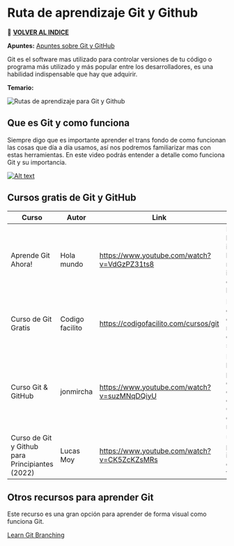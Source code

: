 # Ruta de aprendizaje Git y Github

🚀 **[VOLVER AL INDICE](https://www.notion.so/G4A-Guides-for-all-b035482d770c43028f9d7b9a89360dc5)**

**Apuntes:** [Apuntes sobre Git y GitHub](https://www.notion.so/Git-cb2d1c43bfaa427ba0cef2a76682879f)

Git es el software mas utilizado para controlar versiones de tu código o programa más utilizado y más popular entre los desarrolladores, es una habilidad indispensable que hay que adquirir.

**Temario:**

![Rutas de aprendizaje para Git y Github](https://user-images.githubusercontent.com/71718050/193375503-89509660-e5bc-4ac5-aebe-4f952a8560cf.png)


## Que es Git y como funciona

Siempre digo que es importante aprender el trans fondo de como funcionan las cosas que día a día usamos, así nos podremos familiarizar mas con estas herramientas. En este video podrás entender a detalle como funciona Git y su importancia.

[![Alt text](https://img.youtube.com/vi/jGehuhFhtnE/0.jpg)](https://www.youtube.com/watch?v=jGehuhFhtnE)

## Cursos gratis de Git y GitHub
| Curso | Autor | Link | Descripción |
| --- | --- | --- | --- |
| Aprende Git Ahora! | Hola mundo | https://www.youtube.com/watch?v=VdGzPZ31ts8 | En tan solo una hora podrás introducirte en los conceptos mas importantes de esta herramienta. |
| Curso de Git Gratis | Codigo facilito | https://codigofacilito.com/cursos/git | En este caso la gente de codigo facilito nos brinda este curso gratis en su plataforma. |
| Curso Git & GitHub | jonmircha | https://www.youtube.com/watch?v=suzMNqDQiyU | En estas 5 horas podrás profundizar completamente en los conceptos de Git y manejo de repositorios remotos. |
| Curso de Git y Github para Principiantes (2022) | Lucas Moy | https://www.youtube.com/watch?v=CK5ZcKZsMRs | Un curso corto pero introductorio a esta tecnología. |




## Otros recursos para aprender Git

Este recurso es una gran opción para aprender de forma visual como funciona Git.

[Learn Git Branching](https://learngitbranching.js.org/?locale=es_ES)
